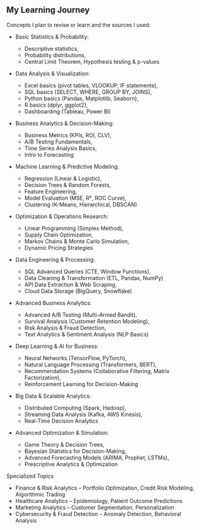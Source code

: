 ## My Learning Journey
Concepts I plan to revise or learn and the sources I used:
<!-- 1. Foundation-->
+ Basic Statistics & Probability:
  - Descriptive statistics,
  - Probability distributions,
  - Central Limit Theorem, Hypothesis testing & p-values

+ Data Analysis & Visualization:
  - Excel basics (pivot tables, VLOOKUP, IF statements),
  - SQL basics (SELECT, WHERE, GROUP BY, JOINS),
  - Python basics (Pandas, Matplotlib, Seaborn),
  - R basics (dplyr, ggplot2),
  - Dashboarding (Tableau, Power BI)

+ Business Analytics & Decision-Making:
  - Business Metrics (KPIs, ROI, CLV),
  - A/B Testing Fundamentals,
  - Time Series Analysis Basics,
  - Intro to Forecasting

<!-- 2. Intermediate Topics-->
+ Machine Learning & Predictive Modeling:
  - Regression (Linear & Logistic),
  - Decision Trees & Random Forests,
  - Feature Engineering,
  - Model Evaluation (MSE, R², ROC Curve),
  - Clustering (K-Means, Hierarchical, DBSCAN)

+ Optimization & Operations Research:
  - Linear Programming (Simplex Method),
  - Supply Chain Optimization,
  - Markov Chains & Monte Carlo Simulation,
  - Dynamic Pricing Strategies

+ Data Engineering & Processing:
  - SQL Advanced Queries (CTE, Window Functions),
  - Data Cleaning & Transformation (ETL, Pandas, NumPy)
  - API Data Extraction & Web Scraping,
  - Cloud Data Storage (BigQuery, Snowflake)

+ Advanced Business Analytics:
  - Advanced A/B Testing (Multi-Armed Bandit),
  - Survival Analysis (Customer Retention Modeling),
  - Risk Analysis & Fraud Detection,
  - Text Analytics & Sentiment Analysis (NLP Basics)

<!--3. Advanced Topics -->
+ Deep Learning & AI for Business:
  - Neural Networks (TensorFlow, PyTorch),
  - Natural Language Processing (Transformers, BERT),
  - Recommendation Systems (Collaborative Filtering, Matrix Factorization),
  - Reinforcement Learning for Decision-Making

+ Big Data & Scalable Analytics:
  - Distributed Computing (Spark, Hadoop),
  - Streaming Data Analysis (Kafka, AWS Kinesis),
  - Real-Time Decision Analytics

+ Advanced Optimization & Simulation:
  - Game Theory & Decision Trees,
  - Bayesian Statistics for Decision-Making,
  - Advanced Forecasting Models (ARIMA, Prophet, LSTMs),
  - Prescriptive Analytics & Optimization

Specialized Topics
- Finance & Risk Analytics – Portfolio Optimization, Credit Risk Modeling, Algorithmic Trading
-  Healthcare Analytics – Epidemiology, Patient Outcome Predictions
-  Marketing Analytics – Customer Segmentation, Personalization
-  Cybersecurity & Fraud Detection – Anomaly Detection, Behavioral Analysis

